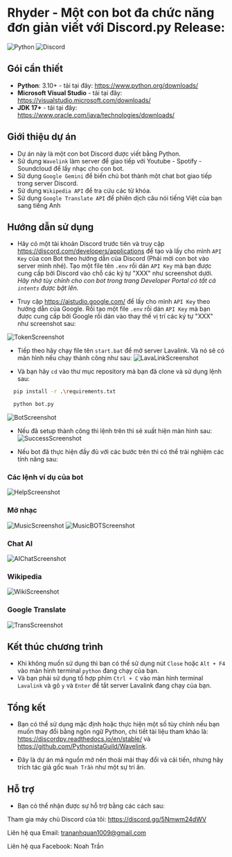 # Rhyder - Một con bot đa chức năng đơn giản viết với Discord.py Release:
![Python](https://img.shields.io/badge/python-3670A0?style=for-the-badge&logo=python&logoColor=ffdd54)
![Discord](https://img.shields.io/badge/Discord-%235865F2.svg?style=for-the-badge&logo=discord&logoColor=white)

## Gói cần thiết
- **Python**: 3.10+ - tải tại đây: https://www.python.org/downloads/
- **Microsoft Visual Studio** - tải tại đây: https://visualstudio.microsoft.com/downloads/
- **JDK 17+** - tải tại đây: https://www.oracle.com/java/technologies/downloads/

## Giới thiệu dự án
- Dự án này là một con bot Discord được viết bằng Python. 
- Sử dụng `Wavelink` làm server để giao tiếp với Youtube - Spotify - Soundcloud để lấy nhạc cho con bot.
- Sử dụng `Google Gemini` để biến chú bot thành một chat bot giao tiếp trong server Discord.
- Sử dụng `Wikipedia API` để tra cứu các từ khóa.
- Sử dụng `Google Translate API` để phiên dịch câu nói tiếng Việt của bạn sang tiếng Anh  

## Hướng dẫn sử dụng
- Hãy có một tài khoản Discord trước tiên và truy cập https://discord.com/developers/applications để tạo và lấy cho mình `API Key` của con Bot theo hướng dẫn của Discord (Phải mời con bot vào server mình nhé). Tạo một file tên `.env` rồi dán `API Key` mà bạn được cung cấp bởi Discord vào chỗ các ký tự "XXX" như screenshot dưới.
*Hãy nhớ tùy chỉnh cho con bot trong trang Developer Portal có tất cả `intents` được bật lên.*

- Truy cập https://aistudio.google.com/ để lấy cho mình `API Key` theo hướng dẫn của Google. Rồi tạo một file `.env` rồi dán `API Key` mà bạn được cung cấp bởi Google rồi dán vào thay thế vị trí các ký tự "XXX" như screenshot sau:

![TokenScreenshot](https://github.com/Coder-Blue/rhyder-discord.py-bot/blob/main/screenshots/SC9.png?raw=true)

- Tiếp theo hãy chạy file tên `start.bat` để mở server Lavalink. Và nó sẽ có màn hình nếu chạy thành công như sau:
![LavaLinkScreenshot](https://github.com/Coder-Blue/rhyder-discord.py-bot/blob/main/screenshots/SC0.png?raw=true)

- Và bạn hãy `cd` vào thư mục repository mà bạn đã clone và sử dụng lệnh sau:
```bash
  pip install -r .\requirements.txt
```

```bash
  python bot.py
```

![BotScreenshot](https://github.com/Coder-Blue/rhyder-discord.py-bot/blob/main/screenshots/SC1.png?raw=true)

- Nếu đã setup thành công thì lệnh trên thì sẽ xuất hiện màn hình sau:
![SuccessScreenshot](https://github.com/Coder-Blue/rhyder-discord.py-bot/blob/main/screenshots/SC2.png?raw=true)


- Nếu bot đã thực hiện đầy đủ với các bước trên thì có thể trải nghiệm các tính năng sau:

### Các lệnh ví dụ của bot
![HelpScreenshot](https://github.com/Coder-Blue/rhyder-discord.py-bot/blob/main/screenshots/SC5.png?raw=true)

### Mở nhạc
![MusicScreenshot](https://github.com/Coder-Blue/rhyder-discord.py-bot/blob/main/screenshots/SC3.png?raw=true)
![MusicBOTScreenshot](https://github.com/Coder-Blue/rhyder-discord.py-bot/blob/main/screenshots/SC4.png?raw=true)

### Chat AI
![AIChatScreenshot](https://github.com/Coder-Blue/rhyder-discord.py-bot/blob/main/screenshots/SC6.png?raw=true)

### Wikipedia
![WikiScreenshot](https://github.com/Coder-Blue/rhyder-discord.py-bot/blob/main/screenshots/SC7.png?raw=true)

### Google Translate
![TransScreenshot](https://github.com/Coder-Blue/rhyder-discord.py-bot/blob/main/screenshots/SC8.png?raw=true)

## Kết thúc chương trình
- Khi không muốn sử dụng thì bạn có thể sử dụng nút `Close` hoặc `Alt + F4` vào màn hình terminal `python` đang chạy của bạn.
- Và bạn phải sử dụng tổ hợp phím `Ctrl + C` vào màn hình terminal `Lavalink` và gõ `y` và `Enter` để tắt server Lavalink đang chạy của bạn.

## Tổng kết
- Bạn có thể sử dụng mặc định hoặc thực hiện một số tùy chỉnh nếu bạn muốn thay đổi bằng ngôn ngữ Python, chi tiết tài liệu tham khảo là: https://discordpy.readthedocs.io/en/stable/ và https://github.com/PythonistaGuild/Wavelink.

- Đây là dự án mã nguồn mở nên thoải mái thay đổi và cải tiến, nhưng hãy trích tác giả gốc `Noah Trần` như một sự tri ân.

## Hỗ trợ
- Bạn có thể nhận được sự hỗ trợ bằng các cách sau:

Tham gia máy chủ Discord của tôi: https://discord.gg/5Nmwm24dWV

Liên hệ qua Email: trananhquan1009@gmail.com

Liên hệ qua Facebook: Noah Trần